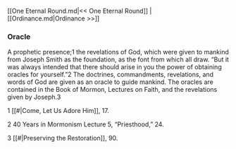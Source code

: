 [[One Eternal Round.md|<< One Eternal Round]]  |  [[Ordinance.md|Ordinance >>]]

### Oracle
A prophetic presence;1 the revelations of God, which were given to mankind from Joseph Smith as the foundation, as the font from which all draw. “But it was always intended that there should arise in you the power of obtaining oracles for yourself.”2 The doctrines, commandments, revelations, and words of God are given as an oracle to guide mankind. The oracles are contained in the Book of Mormon, Lectures on Faith, and the revelations given by Joseph.3



1
[[#|Come, Let Us Adore Him]], 17.


2 40 Years in Mormonism Lecture 5, “Priesthood,” 24.


3
[[#|Preserving the Restoration]], 90.